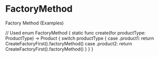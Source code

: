 # FactoryMethod
Factory Method  (Examples)

// Used
enum FactoryMethod {
    static func create(for productType: ProductType) -> Product {
        switch productType {
            case .product1: return CreateFactoryFirst().factoryMethod()
            case .product2: return CreateFactoryFirst().factoryMethod()
        }
    }
}
